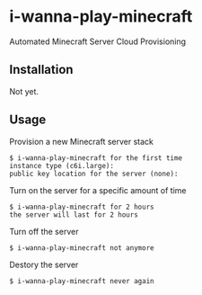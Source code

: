 # i-wanna-play-minecraft

Automated Minecraft Server Cloud Provisioning

## Installation

Not yet.

## Usage

Provision a new Minecraft server stack

```
$ i-wanna-play-minecraft for the first time
instance type (c6i.large):
public key location for the server (none):
```

Turn on the server for a specific amount of time

```
$ i-wanna-play-minecraft for 2 hours
the server will last for 2 hours
```

Turn off the server

```
$ i-wanna-play-minecraft not anymore
```

Destory the server

```
$ i-wanna-play-minecraft never again
```
